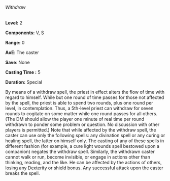 ###### Withdraw

**Level:** 2

**Components:** V, S

**Range:** 0

**AoE**: The caster

**Save**: None

**Casting Time :** 5

**Duration:** Special

By means of a withdraw spell, the priest in effect alters the flow of time with regard to himself. While but one round of time passes for those not affected by the spell, the priest is able to spend two rounds, plus one round per level, in contemplation. Thus, a 5th-level priest can withdraw for seven rounds to cogitate on some matter while one round passes for all others. (The DM should allow the player one minute of real time per round withdrawn to ponder some problem or question. No discussion with other players is permitted.) Note that while affected by the withdraw spell, the caster can use only the following spells: any divination spell or any curing or healing spell, the latter on himself only. The casting of any of these spells in different fashion (for example, a cure light wounds spell bestowed upon a companion) negates the withdraw spell. Similarly, the withdrawn caster cannot walk or run, become invisible, or engage in actions other than thinking, reading, and the like. He can be affected by the actions of others, losing any Dexterity or shield bonus. Any successful attack upon the caster breaks the spell.
